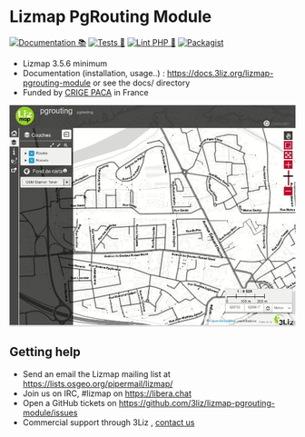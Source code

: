 # Lizmap PgRouting Module

[![Documentation 📚](https://github.com/3liz/lizmap-pgrouting-module/actions/workflows/publish-doc.yml/badge.svg)](https://github.com/3liz/lizmap-pgrouting-module/actions/workflows/publish-doc.yml)
[![Tests 🎳](https://github.com/3liz/lizmap-pgrouting-module/actions/workflows/ci.yml/badge.svg)](https://github.com/3liz/lizmap-pgrouting-module/actions/workflows/ci.yml)
[![Lint PHP 🚨](https://github.com/3liz/lizmap-pgrouting-module/actions/workflows/php-lint.yml/badge.svg)](https://github.com/3liz/lizmap-pgrouting-module/actions/workflows/php-lint.yml)
[![Packagist](https://img.shields.io/packagist/v/lizmap/lizmap-pgrouting-module)](https://packagist.org/packages/lizmap/lizmap-pgrouting-module)

* Lizmap 3.5.6 minimum
* Documentation (installation, usage..) : https://docs.3liz.org/lizmap-pgrouting-module or see the docs/ directory
* Funded by [CRIGE PACA](https://www.crige-paca.org/) in France

![pgrouting](docs/media/pgrouting.gif)

## Getting help

* Send an email the Lizmap mailing list at https://lists.osgeo.org/pipermail/lizmap/
* Join us on IRC, #lizmap on https://libera.chat
* Open a GitHub tickets on https://github.com/3liz/lizmap-pgrouting-module/issues
* Commercial support through 3Liz , [contact us](mailto:info@3liz.com?subject=CommercialSupportRequest)
